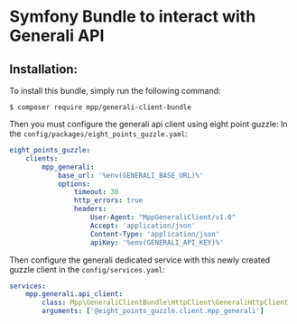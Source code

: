 Symfony Bundle to interact with Generali API
============================================

Installation:
-------------

To install this bundle, simply run the following command:
```
$ composer require mpp/generali-client-bundle
```

Then you must configure the generali api client using eight point guzzle:
In the `config/packages/eight_points_guzzle.yaml`:
```yaml
eight_points_guzzle:
    clients:
        mpp_generali:
            base_url: '%env(GENERALI_BASE_URL)%'
            options:
                timeout: 30
                http_errors: true
                headers:
                    User-Agent: "MppGeneraliClient/v1.0"
                    Accept: 'application/json'
                    Content-Type: 'application/json'
                    apiKey: '%env(GENERALI_API_KEY)%'
```

Then configure the generali dedicated service with this newly created guzzle client in the `config/services.yaml`:
```yaml
services:
    mpp.generali.api_client:
        class: Mpp\GeneraliClientBundle\HttpClient\GeneraliHttpClient
        arguments: ['@eight_points_guzzle.client.mpp_generali']
```
